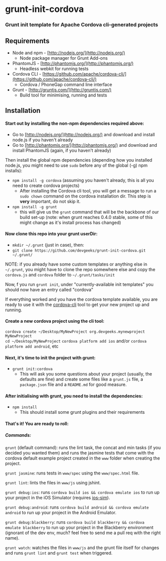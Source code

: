 # grunt-init-cordova

### Grunt init template for Apache Cordova cli-generated projects

## Requirements

- Node and npm - [http://nodejs.org/](http://nodejs.org/)
  - Node package manager for Grunt Add-ons
- PhantomJS - [http://phantomjs.org/](http://phantomjs.org/)
  - Headless webkit for running tests
- Cordova CLI - [https://github.com/apache/cordova-cli/](https://github.com/apache/cordova-cli/)
  - Cordova / PhoneGap command line interface
- Grunt - [http://gruntjs.com/](http://gruntjs.com/)
  - Build tool for minimising, running and tests

## Installation

#### Start out by installing the non-npm dependencies required above:

- Go to [http://nodejs.org/](http://nodejs.org/) and download and install node.js if you haven't already
- Go to [http://phantomjs.org/](http://phantomjs.org/) and download and install PhantomJS (again, if you haven't already)

Then install the global npm dependencies (depending how you installed node.js, you might need to use `sudo` before any of the global (-g) npm installs):

- `npm install -g cordova` (assuming you haven't already, this is all you need to create cordova projects)
  - After installing the Cordova cli tool, you will get a message to run a `sudo chown` command on the cordova installation dir. This step is **very** important, do not skip it.
- `npm install -g grunt`
  - this will give us the `grunt` command that will be the backbone of our build set-up (note: when grunt reaches 0.4.0 stable, some of this might change as it's install process has changed)

#### Now clone this repo into your grunt userDir:

- `mkdir ~/.grunt` (just in case), then:  
- `git clone https://github.com/devgeeks/grunt-init-cordova.git ~/.grunt/`

NOTE: if you already have some custom templates or anything else in `~/.grunt`, you might have to clone the repo somewhere else and copy the `cordova.js` and `cordova` folder to `~/.grunt/tasks/init`

Now, f you run `grunt init`, under "currently-available init templates" you should now have an entry called "cordova"

If everything worked and you have the cordova template available, you are ready to use it with the [cordova-cli](https://github.com/apache/cordova-cli/) tool to get your new project up and running.

#### Create a new cordova project using the cli tool:

`cordova create ~/Desktop/MyNewProject org.devgeeks.mynewproject MyNewProject`  
`cd ~/Desktop/MyNewProject`
`cordova platform add ios` and/or `cordova platform add android`, etc

#### Next, it's time to init the project with grunt:

- `grunt init:cordova`
  - This will ask you some questions about your project (usually, the defaults are fine) and create some files like a `grunt.js` file, a `package.json` file and a `README.md` for good measure.

#### After initialising with grunt, you need to install the dependencies:

- `npm install`
  - This should install some grunt plugins and their requirements

#### That's it! You are ready to roll:

##### Commands:

`grunt` (default command): runs the lint task, the concat and min tasks (if you decided you wanted them) and runs the jasmine tests that come with the cordova default example project created in the `www` folder when creating the project.

`grunt jasmine`: runs tests in `www/spec` using the `www/spec.html` file.

`grunt lint`: lints the files in `www/js` using jshint.

`grunt debug:ios`: runs `cordova build ios && cordova emulate ios` to run up your project in the iOS Simulator (requires [ios-sim](https://github.com/phonegap/ios-sim)).

`grunt debug:android`: runs `cordova build android && cordova emulate android` to run up your project in the Android Emulator.

`grunt debug:blackberry`: runs `cordova build blackberry && cordova emulate blackberry` to run up your project in the Blackberry environment (ignorant of the dev env, much? feel free to send me a pull req with the right name).

`grunt watch`: watches the files in `www/js` and the grunt file itself for changes and runs `grunt lint` and `grunt test` when triggered.



